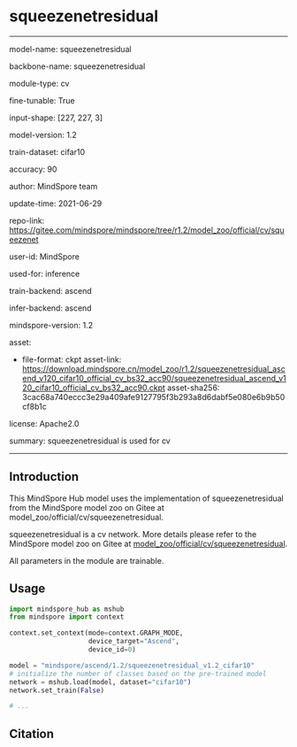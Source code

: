 # squeezenetresidual

---

model-name: squeezenetresidual

backbone-name: squeezenetresidual

module-type: cv

fine-tunable: True

input-shape: [227, 227, 3]

model-version: 1.2

train-dataset: cifar10

accuracy: 90

author: MindSpore team

update-time: 2021-06-29

repo-link: <https://gitee.com/mindspore/mindspore/tree/r1.2/model_zoo/official/cv/squeezenet>

user-id: MindSpore

used-for: inference

train-backend: ascend

infer-backend: ascend

mindspore-version: 1.2

asset:

-
    file-format: ckpt
    asset-link: <https://download.mindspore.cn/model_zoo/r1.2/squeezenetresidual_ascend_v120_cifar10_official_cv_bs32_acc90/squeezenetresidual_ascend_v120_cifar10_official_cv_bs32_acc90.ckpt>
    asset-sha256: 3cac68a740eccc3e29a409afe9127795f3b293a8d6dabf5e080e6b9b50cf8b1c

license: Apache2.0

summary: squeezenetresidual is used for cv

---

## Introduction

This MindSpore Hub model uses the implementation of squeezenetresidual from the MindSpore model zoo on Gitee at model_zoo/official/cv/squeezenetresidual.

squeezenetresidual is a cv network. More details please refer to the MindSpore model zoo on Gitee at [model_zoo/official/cv/squeezenetresidual](https://gitee.com/mindspore/mindspore/blob/r1.2/model_zoo/official/cv/squeezenet/README.md).

All parameters in the module are trainable.

## Usage

```python
import mindspore_hub as mshub
from mindspore import context

context.set_context(mode=context.GRAPH_MODE,
                    device_target="Ascend",
                    device_id=0)

model = "mindspore/ascend/1.2/squeezenetresidual_v1.2_cifar10"
# initialize the number of classes based on the pre-trained model
network = mshub.load(model, dataset="cifar10")
network.set_train(False)

# ...
```

## Citation
